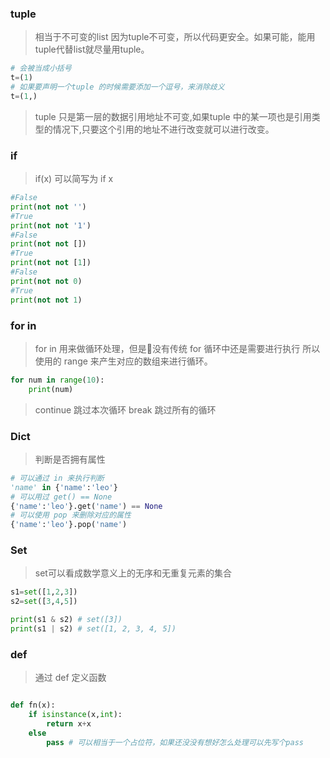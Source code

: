 
### tuple

> 相当于不可变的list
> 因为tuple不可变，所以代码更安全。如果可能，能用tuple代替list就尽量用tuple。

```python
# 会被当成小括号
t=(1)
# 如果要声明一个tuple 的时候需要添加一个逗号，来消除歧义
t=(1,)
```

> tuple 只是第一层的数据引用地址不可变,如果tuple 中的某一项也是引用类型的情况下,只要这个引用的地址不进行改变就可以进行改变。

### if

> if(x) 可以简写为 if x

```python
#False
print(not not '') 
#True
print(not not '1')
#False
print(not not [])
#True
print(not not [1])
#False
print(not not 0)
#True
print(not not 1)
```

### for in 
> for in 用来做循环处理，但是没有传统 for 循环中还是需要进行执行 所以使用的 range 来产生对应的数组来进行循环。

```python
for num in range(10):
    print(num)
```

> continue 跳过本次循环
> break    跳过所有的循环

### Dict

> 判断是否拥有属性

```python
# 可以通过 in 来执行判断
'name' in {'name':'leo'}
# 可以用过 get() == None
{'name':'leo'}.get('name') == None
# 可以使用 pop 来删除对应的属性
{'name':'leo'}.pop('name')
```

### Set

> set可以看成数学意义上的无序和无重复元素的集合

```python
s1=set([1,2,3])
s2=set([3,4,5])

print(s1 & s2) # set([3])
print(s1 | s2) # set([1, 2, 3, 4, 5])
```

### def

> 通过 def 定义函数

```python

def fn(x):
    if isinstance(x,int):
        return x+x
    else
        pass # 可以相当于一个占位符，如果还没没有想好怎么处理可以先写个pass
```